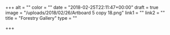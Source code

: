 +++
alt = ""
color = ""
date = "2018-02-25T22:11:47+00:00"
draft = true
image = "/uploads/2018/02/26/Artboard 5 copy 18.png"
link1 = ""
link2 = ""
title = "Forestry Gallery"
type = ""

+++
